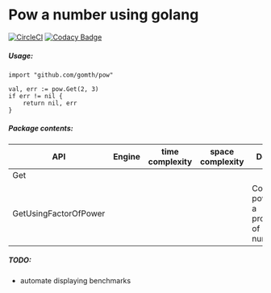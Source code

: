 # Pow a number using golang

[![CircleCI](https://circleci.com/gh/gomth/pow/tree/main.svg?style=svg)](https://circleci.com/gh/gomth/pow/tree/main)
[![Codacy Badge](https://app.codacy.com/project/badge/Grade/be861bf57e5c433e93ac22ffb89e5158)](https://www.codacy.com/gh/gomth/pow/dashboard?utm_source=github.com&amp;utm_medium=referral&amp;utm_content=gomth/pow&amp;utm_campaign=Badge_Grade)

##### Usage:

```golang
import "github.com/gomth/pow"

val, err := pow.Get(2, 3)
if err != nil {
    return nil, err
}
```

##### Package contents:
| API | Engine | time complexity | space complexity | Details |
| ------ | ------ | ------ | ------ | ------ |
| Get | | | | |
| GetUsingFactorOfPower | | | | Convert power to a product of prime numbers. |

##### TODO:
- automate displaying benchmarks